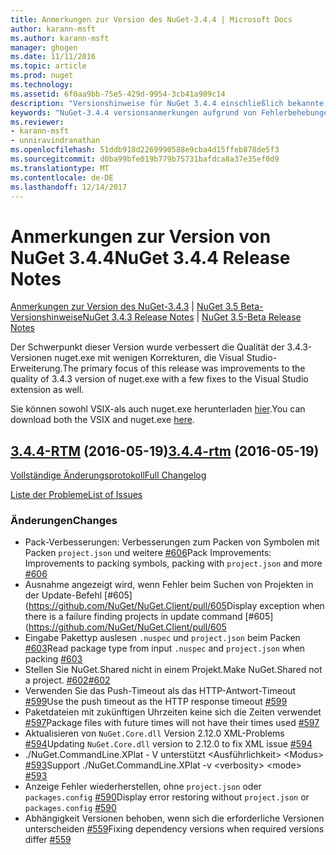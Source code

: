 ```yaml
---
title: Anmerkungen zur Version des NuGet-3.4.4 | Microsoft Docs
author: karann-msft
ms.author: karann-msft
manager: ghogen
ms.date: 11/11/2016
ms.topic: article
ms.prod: nuget
ms.technology: 
ms.assetid: 6f0aa9bb-75e5-429d-9954-3cb41a909c14
description: "Versionshinweise für NuGet 3.4.4 einschließlich bekannte Probleme, Fehlerbehebungen, Funktionen und Archivierung von dcrs Design."
keywords: "NuGet-3.4.4 versionsanmerkungen aufgrund von Fehlerbehebungen, bekannte Probleme, zusätzliche Funktionen, Archivierung von dcrs Design"
ms.reviewer:
- karann-msft
- unniravindranathan
ms.openlocfilehash: 51ddb918d2269990588e9cba4d15ffeb878de5f3
ms.sourcegitcommit: d0ba99bfe019b779b75731bafdca8a37e35ef0d9
ms.translationtype: MT
ms.contentlocale: de-DE
ms.lasthandoff: 12/14/2017
---
```

# <a name="nuget-344-release-notes"></a><span data-ttu-id="5ec1e-104">Anmerkungen zur Version von NuGet 3.4.4</span><span class="sxs-lookup"><span data-stu-id="5ec1e-104">NuGet 3.4.4 Release Notes</span></span>

<span data-ttu-id="5ec1e-105">[Anmerkungen zur Version des NuGet-3.4.3](../release-notes/nuget-3.4.3.md) | [NuGet 3.5 Beta-Versionshinweise](../release-notes/nuget-3.5-Beta.md)</span><span class="sxs-lookup"><span data-stu-id="5ec1e-105">[NuGet 3.4.3 Release Notes](../release-notes/nuget-3.4.3.md) | [NuGet 3.5-Beta Release Notes](../release-notes/nuget-3.5-Beta.md)</span></span>

<span data-ttu-id="5ec1e-106">Der Schwerpunkt dieser Version wurde verbessert die Qualität der 3.4.3-Versionen nuget.exe mit wenigen Korrekturen, die Visual Studio-Erweiterung.</span><span class="sxs-lookup"><span data-stu-id="5ec1e-106">The primary focus of this release was improvements to the quality of 3.4.3 version of nuget.exe with a few fixes to the Visual Studio extension as well.</span></span>

<span data-ttu-id="5ec1e-107">Sie können sowohl VSIX-als auch nuget.exe herunterladen [hier](https://dist.nuget.org/index.html).</span><span class="sxs-lookup"><span data-stu-id="5ec1e-107">You can download both the VSIX and nuget.exe [here](https://dist.nuget.org/index.html).</span></span>

## <a name="344-rtmhttpsgithubcomnugetnugetclienttree344-rtm-2016-05-19"></a><span data-ttu-id="5ec1e-108">[3.4.4-RTM](https://github.com/NuGet/NuGet.Client/tree/3.4.4-rtm) (2016-05-19)</span><span class="sxs-lookup"><span data-stu-id="5ec1e-108">[3.4.4-rtm](https://github.com/NuGet/NuGet.Client/tree/3.4.4-rtm) (2016-05-19)</span></span>

[<span data-ttu-id="5ec1e-109">Vollständige Änderungsprotokoll</span><span class="sxs-lookup"><span data-stu-id="5ec1e-109">Full Changelog</span></span>](https://github.com/NuGet/NuGet.Client/compare/3.5.0-beta-final...3.4.4-rtm)

[<span data-ttu-id="5ec1e-110">Liste der Probleme</span><span class="sxs-lookup"><span data-stu-id="5ec1e-110">List of Issues</span></span>](https://github.com/NuGet/Home/issues?q=is%3Aissue+milestone%3A3.4.4+is%3Aclosed)

### <a name="changes"></a><span data-ttu-id="5ec1e-111">Änderungen</span><span class="sxs-lookup"><span data-stu-id="5ec1e-111">Changes</span></span>

- <span data-ttu-id="5ec1e-112">Pack-Verbesserungen: Verbesserungen zum Packen von Symbolen mit Packen `project.json` und weitere [ \#606](https://github.com/NuGet/NuGet.Client/pull/606)</span><span class="sxs-lookup"><span data-stu-id="5ec1e-112">Pack Improvements: Improvements to packing symbols, packing with `project.json` and more [\#606](https://github.com/NuGet/NuGet.Client/pull/606)</span></span>
- <span data-ttu-id="5ec1e-113">Ausnahme angezeigt wird, wenn Fehler beim Suchen von Projekten in der Update-Befehl [\#605] (https://github.com/NuGet/NuGet.Client/pull/605</span><span class="sxs-lookup"><span data-stu-id="5ec1e-113">Display exception when there is a failure finding projects in update command [\#605](https://github.com/NuGet/NuGet.Client/pull/605</span></span>
- <span data-ttu-id="5ec1e-114">Eingabe Pakettyp auslesen `.nuspec` und `project.json` beim Packen [ \#603](https://github.com/NuGet/NuGet.Client/pull/603)</span><span class="sxs-lookup"><span data-stu-id="5ec1e-114">Read package type from input `.nuspec` and `project.json` when packing [\#603](https://github.com/NuGet/NuGet.Client/pull/603)</span></span>
- <span data-ttu-id="5ec1e-115">Stellen Sie NuGet.Shared nicht in einem Projekt.</span><span class="sxs-lookup"><span data-stu-id="5ec1e-115">Make NuGet.Shared not a project.</span></span> [<span data-ttu-id="5ec1e-116">\#602</span><span class="sxs-lookup"><span data-stu-id="5ec1e-116">\#602</span></span>](https://github.com/NuGet/NuGet.Client/pull/602)
- <span data-ttu-id="5ec1e-117">Verwenden Sie das Push-Timeout als das HTTP-Antwort-Timeout [ \#599](https://github.com/NuGet/NuGet.Client/pull/599)</span><span class="sxs-lookup"><span data-stu-id="5ec1e-117">Use the push timeout as the HTTP response timeout [\#599](https://github.com/NuGet/NuGet.Client/pull/599)</span></span>
- <span data-ttu-id="5ec1e-118">Paketdateien mit zukünftigen Uhrzeiten keine sich die Zeiten verwendet [ \#597](https://github.com/NuGet/NuGet.Client/pull/597)</span><span class="sxs-lookup"><span data-stu-id="5ec1e-118">Package files with future times will not have their times used [\#597](https://github.com/NuGet/NuGet.Client/pull/597)</span></span>
- <span data-ttu-id="5ec1e-119">Aktualisieren von `NuGet.Core.dll` Version 2.12.0 XML-Problems [ \#594](https://github.com/NuGet/NuGet.Client/pull/594)</span><span class="sxs-lookup"><span data-stu-id="5ec1e-119">Updating `NuGet.Core.dll` version to 2.12.0 to fix XML issue [\#594](https://github.com/NuGet/NuGet.Client/pull/594)</span></span>
- <span data-ttu-id="5ec1e-120">./NuGet.CommandLine.XPlat - V unterstützt \<Ausführlichkeit\> \<Modus\> [ \#593](https://github.com/NuGet/NuGet.Client/pull/593)</span><span class="sxs-lookup"><span data-stu-id="5ec1e-120">Support ./NuGet.CommandLine.XPlat -v \<verbosity\> \<mode\> [\#593](https://github.com/NuGet/NuGet.Client/pull/593)</span></span>
- <span data-ttu-id="5ec1e-121">Anzeige Fehler wiederherstellen, ohne `project.json` oder `packages.config` [ \#590](https://github.com/NuGet/NuGet.Client/pull/590)</span><span class="sxs-lookup"><span data-stu-id="5ec1e-121">Display error restoring without `project.json` or `packages.config` [\#590](https://github.com/NuGet/NuGet.Client/pull/590)</span></span>
- <span data-ttu-id="5ec1e-122">Abhängigkeit Versionen behoben, wenn sich die erforderliche Versionen unterscheiden [ \#559](https://github.com/NuGet/NuGet.Client/pull/559)</span><span class="sxs-lookup"><span data-stu-id="5ec1e-122">Fixing dependency versions when required versions differ [\#559](https://github.com/NuGet/NuGet.Client/pull/559)</span></span>